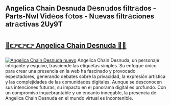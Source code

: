 ## Angelica Chain Desnuda D𝚎sn𝚞dos filtr𝚊dos - Parts-NwI Vid𝚎os f𝚘tos - N𝚞evas filtr𝚊ciones atr𝚊ctivas 2Uy9T

# <h2><a href="http://mbdktn.tromn.icu/?c=Angelica+Chain+Desnuda">🔗👉👉👉 Angelica Chain Desnuda 🔗🔗</a></h2>

[![Angelica Chain Desnuda nuevo](https://i.imgur.com/pEAQMta.gif)](http://mbdktn.tromn.icu/?c=Angelica+Chain+Desnuda)
Angelica Chain Desnuda, un personaje intrigante y esquivo, trasciende las etiquetas simples. Su enfoque único para crear una presencia en la web ha fascinado y provocado espectadores, generando debates sobre la privacidad, la expresión artística y las complejidades de las comunidades digitales. Aunque se desconocen sus intenciones futuras, su impacto en el panorama digital es profundo. Con un compromiso inquebrantable y un encanto innegable, la presencia de Angelica Chain Desnuda en el mundo virtual es incontenible.
